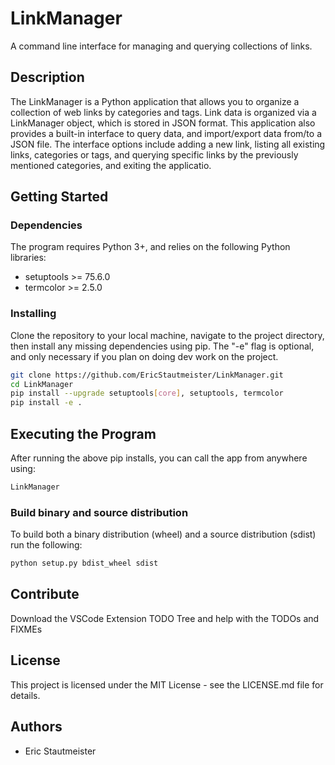 # LinkManager
A command line interface for managing and querying collections of links.

## Description
The LinkManager is a Python application that allows you to organize a collection of web links by categories and tags. Link data is organized via a LinkManager object, which is stored in JSON format.
This application also provides a built-in interface to query data, and import/export data from/to a JSON file. The interface options include adding a new link, listing all existing links, categories or tags, and querying specific links by the previously mentioned categories, and exiting the applicatio.

## Getting Started
### Dependencies
The program requires Python 3+, and relies on the following Python libraries:

- setuptools >= 75.6.0
- termcolor >= 2.5.0


### Installing
Clone the repository to your local machine, navigate to the project directory, then install any missing dependencies using pip. The "-e" flag is optional, and only necessary if you plan on doing dev work on the project. 

```bash
git clone https://github.com/EricStautmeister/LinkManager.git
cd LinkManager
pip install --upgrade setuptools[core], setuptools, termcolor
pip install -e .
```

## Executing the Program
After running the above pip installs, you can call the app from anywhere using:
```bash
LinkManager
```

### Build binary and source distribution
To build both a binary distribution (wheel) and a source distribution (sdist) run the following:
```bash
python setup.py bdist_wheel sdist
```

## Contribute
Download the VSCode Extension TODO Tree and help with the TODOs and FIXMEs

## License 
This project is licensed under the MIT License - see the LICENSE.md file for details. 

## Authors
- Eric Stautmeister
